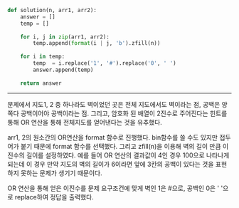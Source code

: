 ```python
def solution(n, arr1, arr2):
    answer = []
    temp = []
    
    for i, j in zip(arr1, arr2):
        temp.append(format(i | j, 'b').zfill(n))
        
    for i in temp:
        temp  = i.replace('1', '#').replace('0', ' ')
        answer.append(temp)
    
    return answer
```
<hr>

문제에서 지도1, 2 중 하나라도 벽이었던 곳은 전체 지도에서도 벽이라는 점, 공백은 양쪽다 공백이어야 공백이라는 점. 그리고, 암호화 된 배열이 2진수로 주어진다는 힌트를 통해 OR 연산을 통해 전체지도를 얻어낸다는 것을 유추했다.

arr1, 2의 원소간의 OR연산을 format 함수로 진행했다. bin함수를 쓸 수도 있지만 접두어가 붙기 때문에 format 함수를 선택했다. 그리고 zfill(n)을 이용해 벽의 길이 만큼 이진수의 길이를 설정하였다. 예를 들어 OR 연산의 결과값이 4인 경우 100으로 나타나게 되는데 이 경우 만약 지도의 벽의 길이가 6이라면 앞에 3칸의 공백이 있다는 것을 표현하지 못하는 문제가 생기기 때문이다.

OR 연산을 통해 얻은 이진수를 문제 요구조건에 맞게 벽인 1은 #으로, 공백인 0은 ' '으로 replace하여 정답을 출력했다.
